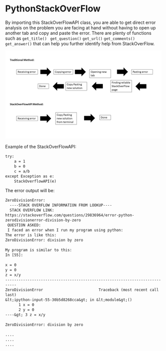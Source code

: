 # PythonStackOverFlow

By importing this StackOverFlowAPI class, you are able to get direct error analysis on the problem you are facing at hand without having to open up another tab and copy and paste the error. There are plenty of functions such as ```get_title()``` ``` get_question()``` ```get_url()``` ```get_comments()``` ```get_answer()``` that can help you further identify help from StackOverFlow.

![alt text](doc/diagram.jpg)

Example of the StackOverFlowAPI:
```
try:
    a = 1
    b = 0
    c = a/b
except Exception as e:
    StackOverflowAPI(e)
```
The error output will be:
```
ZeroDivisionError: 
  ----STACK OVERFLOW INFORMATION FROM LOOKUP---- 
  STACK OVERFLOW LINK: https://stackoverflow.com/questions/29836964/error-python-zerodivisionerror-division-by-zero  
 QUESTION ASKED: 
 I faced an error when I run my program using python:
The error is like this:
ZeroDivisionError: division by zero

My program is similar to this:
In [55]:

x = 0
y = 0
z = x/y
---------------------------------------------------------------------------
ZeroDivisionError                         Traceback (most recent call last)
&lt;ipython-input-55-30b5d8268cca&gt; in &lt;module&gt;()
      1 x = 0
      2 y = 0
----&gt; 3 z = x/y

ZeroDivisionError: division by zero

....
....
....
